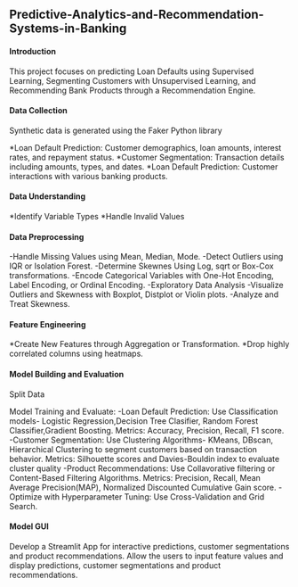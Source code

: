 ## Predictive-Analytics-and-Recommendation-Systems-in-Banking

#### Introduction
This project focuses on predicting Loan Defaults using Supervised Learning, Segmenting Customers with Unsupervised Learning, and Recommending Bank Products through a Recommendation Engine.

#### Data Collection

Synthetic data is generated using the Faker Python library

*Loan Default Prediction: Customer demographics, loan amounts, interest rates, and repayment status.
*Customer Segmentation: Transaction details including amounts, types, and dates.
*Loan Default Prediction: Customer interactions with various banking products.

#### Data Understanding

*Identify Variable Types
*Handle Invalid Values

#### Data Preprocessing

-Handle Missing Values using Mean, Median, Mode.
-Detect Outliers using IQR or Isolation Forest.
-Determine Skewnes Using Log, sqrt or Box-Cox transformations.
-Encode Categorical Variables with One-Hot Encoding, Label Encoding, or Ordinal Encoding.
-Exploratory Data Analysis
-Visualize Outliers and Skewness with Boxplot, Distplot or Violin plots.
-Analyze and Treat Skewness.

#### Feature Engineering

*Create New Features through Aggregation or Transformation.
*Drop highly correlated columns using heatmaps.

#### Model Building and Evaluation

Split Data

Model Training and Evaluate:
-Loan Default Prediction: Use Classification models- Logistic Regression,Decision Tree Clasifier, Random Forest Classifier,Gradient Boosting. Metrics: Accuracy, Precision, Recall, F1 score.
-Customer Segmentation: Use Clustering Algorithms- KMeans, DBscan, Hierarchical Clustering to segment customers based on transaction behavior. Metrics: Silhouette scores and Davies-Bouldin index to evaluate cluster quality
-Product Recommendations: Use Collavorative filtering or Content-Based Filtering Algorithms. Metrics: Precision, Recall, Mean Average Precision(MAP), Normalized Discounted Cumulative Gain score.
-Optimize with Hyperparameter Tuning: Use Cross-Validation and Grid Search.

#### Model GUI
Develop a Streamlit App for interactive predictions, customer segmentations and product recommendations.
Allow the users to input feature values and display predictions, customer segmentations and product recommendations.
